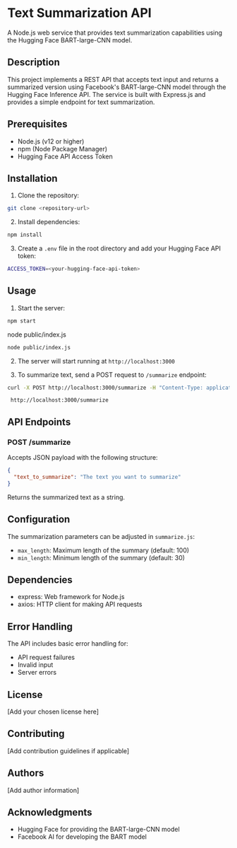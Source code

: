 # Text Summarization API

A Node.js web service that provides text summarization capabilities using the Hugging Face BART-large-CNN model.

## Description

This project implements a REST API that accepts text input and returns a summarized version using Facebook's BART-large-CNN model through the Hugging Face Inference API. The service is built with Express.js and provides a simple endpoint for text summarization.

## Prerequisites

- Node.js (v12 or higher)
- npm (Node Package Manager)
- Hugging Face API Access Token

## Installation

1. Clone the repository:

```bash
git clone <repository-url>
```

2. Install dependencies:

```bash
npm install
```

3. Create a `.env` file in the root directory and add your Hugging Face API token:

```bash
ACCESS_TOKEN=<your-hugging-face-api-token>
```

## Usage

1. Start the server:

```bash
npm start
```

node public/index.js
```bash
node public/index.js
```


2. The server will start running at `http://localhost:3000`

3. To summarize text, send a POST request to `/summarize` endpoint:

```bash
curl -X POST http://localhost:3000/summarize -H "Content-Type: application/json" -d '{"text_to_summarize": "Your text here"}'
```

     http://localhost:3000/summarize


## API Endpoints

### POST /summarize
Accepts JSON payload with the following structure:

```json
{
  "text_to_summarize": "The text you want to summarize"
}
```

Returns the summarized text as a string.

## Configuration

The summarization parameters can be adjusted in `summarize.js`:
- `max_length`: Maximum length of the summary (default: 100)
- `min_length`: Minimum length of the summary (default: 30)

## Dependencies

- express: Web framework for Node.js
- axios: HTTP client for making API requests

## Error Handling

The API includes basic error handling for:
- API request failures
- Invalid input
- Server errors

## License

[Add your chosen license here]

## Contributing

[Add contribution guidelines if applicable]

## Authors

[Add author information]

## Acknowledgments

- Hugging Face for providing the BART-large-CNN model
- Facebook AI for developing the BART model

